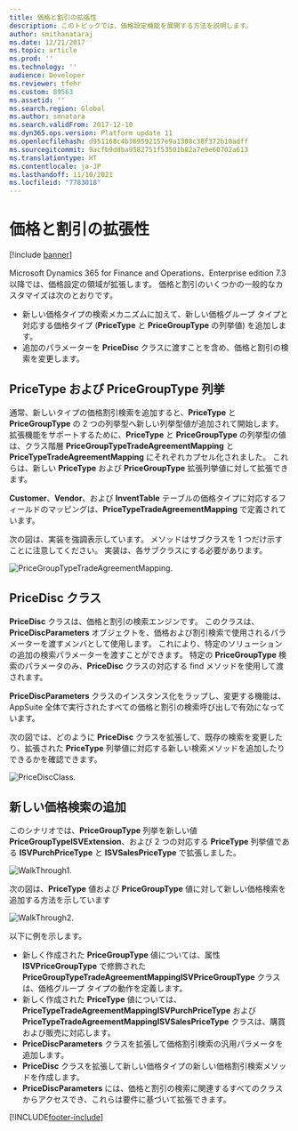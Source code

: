```yaml
---
title: 価格と割引の拡張性
description: このトピックでは、価格設定機能を展開する方法を説明します。
author: smithanataraj
ms.date: 12/21/2017
ms.topic: article
ms.prod: ''
ms.technology: ''
audience: Developer
ms.reviewer: tfehr
ms.custom: 89563
ms.assetid: ''
ms.search.region: Global
ms.author: smnatara
ms.search.validFrom: 2017-12-10
ms.dyn365.ops.version: Platform update 11
ms.openlocfilehash: d951168c4b369592157e9a1308c38f372b10adff
ms.sourcegitcommit: 9acfb9ddba9582751f53501b82a7e9e60702a613
ms.translationtype: HT
ms.contentlocale: ja-JP
ms.lasthandoff: 11/10/2021
ms.locfileid: "7783018"
---
```

# <a name="price-and-discount-extensibility"></a>価格と割引の拡張性

[!include [banner](../includes/banner.md)]

Microsoft Dynamics 365 for Finance and Operations、Enterprise edition 7.3 以降では、価格設定の領域が拡張します。 価格と割引のいくつかの一般的なカスタマイズは次のとおりです。
- 新しい価格タイプの検索メカニズムに加えて、新しい価格グループ タイプと対応する価格タイプ (**PriceType** と **PriceGroupType** の列挙値) を追加します。
- 追加のパラメーターを **PriceDisc** クラスに渡すことを含め、価格と割引の検索を変更します。 

## <a name="pricetype-and-pricegrouptype-enums"></a>PriceType および PriceGroupType 列挙
通常、新しいタイプの価格割引検索を追加すると、**PriceType** と **PriceGroupType** の 2 つの列挙型へ新しい列挙型値が追加されて開始します。 拡張機能をサポートするために、**PriceType** と **PriceGroupType** の列挙型の値は、クラス階層 **PriceGroupTypeTradeAgreementMapping** と **PriceTypeTradeAgreementMapping** にそれぞれカプセル化されました。 これらは、新しい **PriceType** および **PriceGroupType** 拡張列挙値に対して拡張できます。

**Customer**、**Vendor**、および **InventTable** テーブルの価格タイプに対応するフィールドのマッピングは、**PriceTypeTradeAgreementMapping** で定義されています。 

次の図は、実装を強調表示しています。 メソッドはサブクラスを 1 つだけ示すことに注意してください。 実装は、各サブクラスにする必要があります。 

![PriceGroupTypeTradeAgreementMapping.](media/PricingFall20171.png)

## <a name="pricedisc-class"></a>PriceDisc クラス

**PriceDisc** クラスは、価格と割引の検索エンジンです。 このクラスは、**PriceDiscParameters** オブジェクトを、価格および割引検索で使用されるパラメーターを渡すメンバとして使用します。 これにより、特定のソリューションの追加の検索パラメーターを渡すことができます。 特定の **PriceGroupType** 検索のパラメータのみ、**PriceDisc** クラスの対応する find メソッドを使用して渡されます。 

**PriceDiscParameters** クラスのインスタンス化をラップし、変更する機能は、AppSuite 全体で実行されたすべての価格と割引の検索呼び出しで有効になっています。

次の図では、どのように **PriceDisc** クラスを拡張して、既存の検索を変更したり、拡張された **PriceType** 列挙値に対応する新しい検索メソッドを追加したりできるかを確認できます。

![PriceDiscClass.](media/PricingFall20172.png)

## <a name="add-a-new-price-search"></a>新しい価格検索の追加

このシナリオでは、**PriceGroupType** 列挙を新しい値 **PriceGroupTypeISVExtension**、および 2 つの対応する **PriceType** 列挙値である **ISVPurchPriceType** と **ISVSalesPriceType** で拡張しました。 

![WalkThrough1.](media/PricingFall20173.png)

次の図は、**PriceType** 値および **PriceGroupType** 値に対して新しい価格検索を追加する方法を示しています

![WalkThrough2.](media/PricingFall20174.png)

以下に例を示します。

- 新しく作成された **PriceGroupType** 値については、属性 **ISVPriceGroupType** で修飾された **PriceGroupTypeTradeAgreementMappingISVPriceGroupType** クラスは、価格グループ タイプの動作を定義します。
- 新しく作成された **PriceType** 値については、**PriceTypeTradeAgreementMappingISVPurchPriceType** および **PriceTypeTradeAgreementMappingISVSalesPriceType** クラスは、購買および販売に対応します。
- **PriceDiscParameters** クラスを拡張して価格割引検索の汎用パラメータを追加します。
- **PriceDisc** クラスを拡張して新しい価格タイプの新しい価格割引検索メソッドを作成します。
- **PriceDiscParameters** には、価格と割引の検索に関連するすべてのクラスからアクセスでき、これらは要件に基づいて拡張できます。 


[!INCLUDE[footer-include](../../../includes/footer-banner.md)]